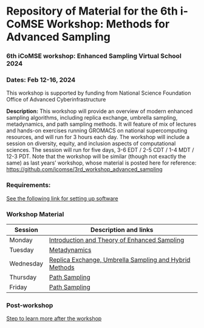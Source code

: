 # Repository of Material for the 6th i-CoMSE Workshop: Methods for Advanced Sampling

### 6th iCoMSE workshop: Enhanced Sampling Virtual School 2024

### Dates: Feb 12-16, 2024

This workshop is supported by funding from National Science Foundation Office of Advanced Cyberinfrastructure

**Description:** This workshop will provide an overview of modern enhanced sampling algorithms, including replica exchange, umbrella sampling, metadynamics, and path sampling methods. It will feature of mix of lectures and hands-on exercises running GROMACS on national supercomputing resources, and will run for 3 hours each day. The workshop will include a session on diversity, equity, and inclusion aspects of computational sciences. The session will run for five days, 3-6 EDT / 2-5 CDT / 1-4 MDT / 12-3 PDT. Note that the workshop will be similar (though not exactly the same) as last years’ workshop, whose material is posted here for reference: https://github.com/icomse/3rd_workshop_advanced_sampling

### Requirements:
[See the following link for setting up software](settingup.md)

### Workshop Material

| Session             |   Description and links      |
|---------------------|---------------------|
| Monday    | [Introduction and Theory of Enhanced Sampling](Monday/README.md)           |              
| Tuesday   | [Metadynamics](Tuesday/README.md)        |                
| Wednesday | [Replica Exchange, Umbrella Sampling and Hybrid Methods](Wednesday/README.md)                    |        
| Thursday | [Path Sampling](Thursday/README.md)                |               
| Friday    | [Path Sampling](Friday/README.md)     	      	    |         

### Post-workshop
[Step to learn more after the workshop](nextsteps.md)
